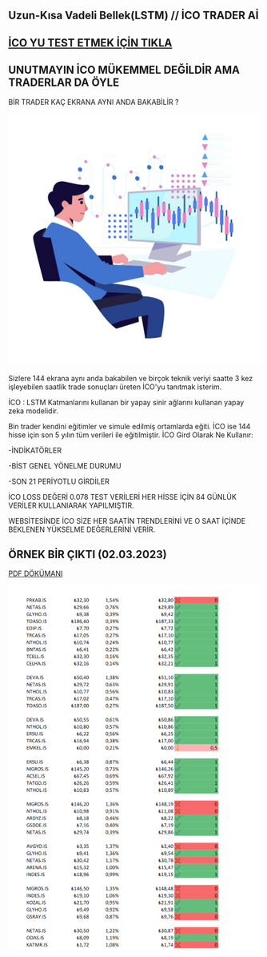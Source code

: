 ## Uzun-Kısa Vadeli Bellek(LSTM) // İCO TRADER Aİ

## [İCO YU TEST ETMEK İÇİN TIKLA](https://borsa.twowaydev.com/)

## UNUTMAYIN İCO MÜKEMMEL DEĞİLDİR AMA TRADERLAR DA ÖYLE 




BİR TRADER KAÇ EKRANA AYNI ANDA BAKABİLİR ? 

![trader](https://github.com/mock3ng/ico/blob/main/TRANSPERENT-DAY-TRADING.png)



Sizlere 144 ekrana aynı anda bakabilen ve birçok teknik veriyi saatte 3 kez işleyebilen saatlik trade sonuçları üreten İCO'yu tanıtmak isterim.

İCO : LSTM Katmanlarını kullanan bir yapay sinir ağlarını kullanan yapay zeka modelidir.

Bin trader kendini eğitimler ve simule edilmiş ortamlarda eğiti. İCO ise 144 hisse için son 5 yılın tüm verileri ile eğitilmiştir.
İCO Gird Olarak Ne Kullanır:

-İNDİKATÖRLER

-BİST GENEL YÖNELME DURUMU

-SON 21 PERİYOTLU GİRDİLER

İCO LOSS DEĞERİ 0.078
TEST VERİLERİ HER HİSSE İÇİN 84 GÜNLÜK VERİLER KULLANIARAK YAPILMIŞTIR.

WEBSİTESİNDE İCO SİZE HER SAATİN TRENDLERİNİ VE O SAAT İÇİNDE BEKLENEN YÜKSELME DEĞERLERİNİ VERİR.

## ÖRNEK BİR ÇIKTI (02.03.2023)

[PDF DÖKÜMANI](https://github.com/mock3ng/ico/blob/main/Trade-2-02.03.2023-1.pdf)


![ico](https://github.com/mock3ng/ico/blob/main/ico.png)
